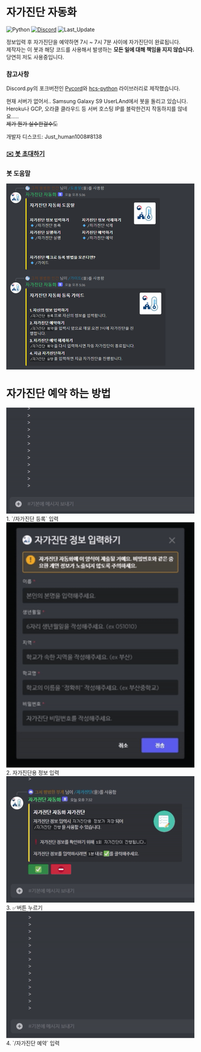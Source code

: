 # 자가진단 자동화
![Python](https://img.shields.io/badge/-v3.9.13-3776AB?style=for-the-badge&logo=python&logoColor=white)
[![Discord](https://img.shields.io/discord/722728062839423007?label=Discord&style=for-the-badge&color=5865F2&logo=Discord&logoColor=white)](https://discord.com/invite/MF7FEGhHh2) 
![Last_Update](https://img.shields.io/github/last-commit/justhuman1008/JustBot?style=for-the-badge)

정보입력 후 자가진단을 예약하면 7시 ~ 7시 7분 사이에 자가진단이 완료됩니다.   
제작자는 이 봇과 해당 코드를 사용해서 발생하는 **모든 일에 대해 책임을 지지 않습니다.**   
당연히 저도 사용중입니다.

### 참고사항
Discord.py의 포크버전인 [Pycord](https://github.com/Pycord-Development/pycord)와 [hcs-python](https://github.com/covid-hcs/hcs-python) 라이브러리로 제작했습니다.

현재 서버가 없어서.. Samsung Galaxy S9 UserLAnd에서 봇을 돌리고 있습니다.  
Heroku나 GCP, 오라클 클라우드 등 서버 호스팅 IP를 블락한건지 작동하지를 않네요.....  
~~제가 뭔가 실수한걸수도~~

개발자 디스코드: Just_human1008#8138

### [**✉️ 봇 초대하기**](https://discord.com/oauth2/authorize?client_id=971972027281989662&permissions=412317142080&scope=bot%20applications.commands)

### 봇 도움말
<img src="/Image/help.png" alt ="Image" style="width: 500px;"/>  


# 자가진단 예약 하는 방법
<img src="/Image/step1.gif" alt ="Step 1" style="width: 500px;"/>   
1. `/자가진단 등록` 입력

<img src="/Image/step2.gif" alt ="Step 2" style="width: 500px;"/>  
2. 자가진단용 정보 입력

<img src="/Image/step3.gif" alt ="Step 3" style="width: 500px;"/>  
3. ✅버튼 누르기

<img src="/Image/step4.gif" alt ="Step 3" style="width: 500px;"/>  
4. `/자가진단 예약` 입력